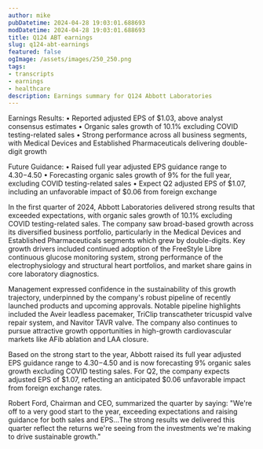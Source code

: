 ```yaml
---
author: mike
pubDatetime: 2024-04-28 19:03:01.688693
modDatetime: 2024-04-28 19:03:01.688693
title: Q124 ABT earnings
slug: q124-abt-earnings
featured: false
ogImage: /assets/images/250_250.png
tags:
- transcripts
- earnings
- healthcare
description: Earnings summary for Q124 Abbott Laboratories
---
```

Earnings Results:
• Reported adjusted EPS of $1.03, above analyst consensus estimates
• Organic sales growth of 10.1% excluding COVID testing-related sales
• Strong performance across all business segments, with Medical Devices and Established Pharmaceuticals delivering double-digit growth

Future Guidance:
• Raised full year adjusted EPS guidance range to $4.30-$4.50
• Forecasting organic sales growth of 9% for the full year, excluding COVID testing-related sales
• Expect Q2 adjusted EPS of $1.07, including an unfavorable impact of $0.06 from foreign exchange

In the first quarter of 2024, Abbott Laboratories delivered strong results that exceeded expectations, with organic sales growth of 10.1% excluding COVID testing-related sales. The company saw broad-based growth across its diversified business portfolio, particularly in the Medical Devices and Established Pharmaceuticals segments which grew by double-digits. Key growth drivers included continued adoption of the FreeStyle Libre continuous glucose monitoring system, strong performance of the electrophysiology and structural heart portfolios, and market share gains in core laboratory diagnostics.

Management expressed confidence in the sustainability of this growth trajectory, underpinned by the company's robust pipeline of recently launched products and upcoming approvals. Notable pipeline highlights included the Aveir leadless pacemaker, TriClip transcatheter tricuspid valve repair system, and Navitor TAVR valve. The company also continues to pursue attractive growth opportunities in high-growth cardiovascular markets like AFib ablation and LAA closure.

Based on the strong start to the year, Abbott raised its full year adjusted EPS guidance range to $4.30-$4.50 and is now forecasting 9% organic sales growth excluding COVID testing sales. For Q2, the company expects adjusted EPS of $1.07, reflecting an anticipated $0.06 unfavorable impact from foreign exchange rates.

Robert Ford, Chairman and CEO, summarized the quarter by saying: "We're off to a very good start to the year, exceeding expectations and raising guidance for both sales and EPS...The strong results we delivered this quarter reflect the returns we're seeing from the investments we're making to drive sustainable growth."